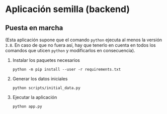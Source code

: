 # Aplicación semilla (backend)

## Puesta en marcha

(Esta aplicación supone que el comando `python` ejecuta al menos la versión `3.8`. En caso de que no fuera así, hay que tenerlo en cuenta en todos los comandos que uticen `python` y modificarlos en consecuencia).

1. Instalar los paquetes necesarios

   `python -m pip install --user -r requirements.txt`

2. Generar los datos iniciales

   `python scripts/initial_data.py`

3. Ejecutar la aplicación

   `python app.py`
